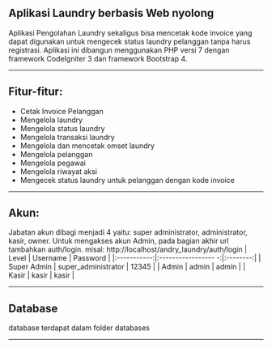 ## Aplikasi Laundry berbasis Web nyolong
Aplikasi Pengolahan Laundry sekaligus bisa mencetak kode invoice yang dapat digunakan untuk mengecek status laundry pelanggan tanpa harus registrasi.
Aplikasi ini dibangun menggunakan PHP versi 7 dengan framework CodeIgniter 3 dan framework Bootstrap 4.

___
## Fitur-fitur:
- Cetak Invoice Pelanggan
- Mengelola laundry
- Mengelola status laundry
- Mengelola transaksi laundry
- Mengelola dan mencetak omset laundry
- Mengelola pelanggan
- Mengelola pegawai
- Mengelola riwayat aksi
- Mengecek status laundry untuk pelanggan dengan kode invoice
___
## Akun:
Jabatan akun dibagi menjadi 4 yaitu: super administrator, administrator, kasir, owner.
Untuk mengakses akun Admin, pada bagian akhir url tambahkan auth/login. misal: http://localhost/andry_laundry/auth/login
|    Level    |       Username      | Password |
|:-----------:|:----------------- -:|:--------:|
| Super Admin | super_administrator |  12345   |
| Admin       | admin               |  admin   |
| Kasir       | kasir               |  kasir   |
___

## Database
database terdapat dalam folder databases
___



